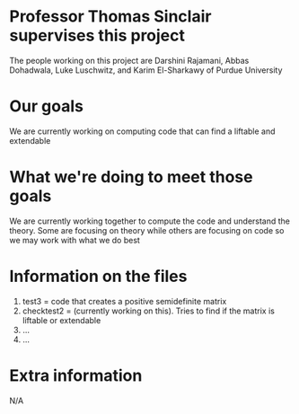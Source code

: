 # Professor Thomas Sinclair supervises this project
The people working on this project are Darshini Rajamani, Abbas Dohadwala, Luke Luschwitz, and Karim El-Sharkawy of Purdue University

# Our goals
We are currently working on computing code that can find a liftable and extendable

# What we're doing to meet those goals
We are currently working together to compute the code and understand the theory. Some are focusing on theory while others are focusing on code so we may work with what we do best

# Information on the files
1. test3 = code that creates a positive semidefinite matrix
2. checktest2 = (currently working on this). Tries to find if the matrix is liftable or extendable
3. ...
4. ...

# Extra information
N/A
